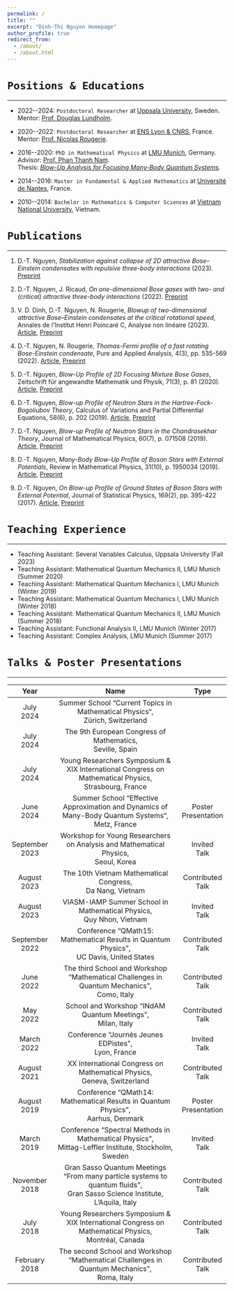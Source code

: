 ```yaml
---
permalink: /
title: ""
excerpt: "Dinh-Thi Nguyen Homepage"
author_profile: true
redirect_from: 
  - /about/
  - /about.html
---
```


`Positions & Educations`
===
---
- 2022--2024: `Postdoctoral Researcher` at [Uppsala University](https://www.math.uu.se/?languageId=1), Sweden.<br/> Mentor: [Prof. Douglas Lundholm](https://www.katalog.uu.se/profile/?id=N19-2326).

- 2020--2022: `Postdoctoral Researcher` at [ENS Lyon & CNRS](http://www.umpa.ens-lyon.fr), France.<br/> Mentor: [Prof. Nicolas Rougerie](http://www.umpa.ens-lyon.fr/umpa/annuaire/rougerie-nicolas).

- 2016--2020: `PhD in Mathematical Physics` at [LMU Munich](https://www.mathematik.uni-muenchen.de), Germany.<br/> Advisor: [Prof. Phan Thanh Nam](https://www.mathematik.uni-muenchen.de/~nam/).<br/> Thesis: [_Blow-Up Analysis for Focusing Many-Body Quantum Systems_](https://edoc.ub.uni-muenchen.de/26564/).

- 2014--2016: `Master in Fundamental & Applied Mathematics` at [Université de Nantes](https://www.math.sciences.univ-nantes.fr/en), France.

- 2010--2014: `Bachelor in Mathematics & Computer Sciences` at [Vietnam National University](https://www.math.hcmus.edu.vn/en/), Vietnam.


`Publications`
===
---

1. D.-T. Nguyen, _Stabilization against collapse of 2D attractive Bose–Einstein condensates with repulsive three-body interactions_ (2023). [Preprint](https://arxiv.org/pdf/2306.17617v1.pdf)

1. D.-T. Nguyen, J. Ricaud, _On one-dimensional Bose gases with two- and (critical) attractive three-body interactions_ (2022). [Preprint](https://doi.org/10.48550/arXiv:2210.04515)

1. V. D. Dinh, D.-T. Nguyen, N. Rougerie, _Blowup of two-dimensional attractive Bose–Einstein condensates at the critical rotational speed_, Annales de l'Institut Henri Poincaré C, Analyse non linéaire (2023). [Article](https://doi.org/10.4171/AIHPC/94), [Preprint](https://arxiv.org/abs/2208.08317)

1. D.-T. Nguyen, N. Rougerie, _Thomas-Fermi profile of a fast rotating Bose-Einstein condensate_, Pure and Applied Analysis, 4(3), pp. 535-569 (2022). [Article](https://doi.org/10.2140/paa.2022.4.535), [Preprint](https://arxiv.org/abs/2201.04418)

1. D.-T. Nguyen, _Blow-Up Profile of 2D Focusing Mixture Bose Gases_, Zeitschrift für angewandte Mathematik und Physik, 71(3), p. 81 (2020). [Article](https://doi.org/10.1007/s00033-020-01302-y), [Preprint](https://arxiv.org/abs/1911.07810)

1. D.-T. Nguyen, _Blow-up Profile of Neutron Stars in the Hartree-Fock-Bogoliubov Theory_, Calculus of Variations and Partial Differential Equations, 58(6), p. 202 (2019). [Article](https://doi.org/10.1007/s00526-019-1641-x), [Preprint](https://arxiv.org/abs/1903.10062)

1. D.-T. Nguyen, _Blow-up Profile of Neutron Stars in the Chandrasekhar Theory_, Journal of Mathematical Physics, 60(7), p. 071508 (2019). [Article](https://doi.org/10.1063/1.5085277), [Preprint](https://arxiv.org/abs/1710.00538)

1. D.-T. Nguyen, _Many-Body Blow-Up Profile of Boson Stars with External Potentials_, Review in Mathematical Physics, 31(10), p. 1950034 (2019). [Article](https://doi.org/10.1142/S0129055X1950034X), [Preprint](https://arxiv.org/abs/1805.00191)

1. D.-T. Nguyen, _On Blow-up Profile of Ground States of Boson Stars with External Potential_, Journal of Statistical Physics, 169(2), pp. 395-422 (2017). [Article](https://doi.org/10.1007/s10955-017-1872-1), [Preprint](https://arxiv.org/abs/1703.10324)


`Teaching Experience`
===
---

- Teaching Assistant: Several Variables Calculus, Uppsala University (Fall 2023)
- Teaching Assistant: Mathematical Quantum Mechanics II, LMU Munich (Summer 2020)
- Teaching Assistant: Mathematical Quantum Mechanics I, LMU Munich (Winter 2019)
- Teaching Assistant: Mathematical Quantum Mechanics I, LMU Munich (Winter 2018)
- Teaching Assistant: Mathematical Quantum Mechanics II, LMU Munich (Summer 2018)
- Teaching Assistant: Functional Analysis II, LMU Munich (Winter 2017)
- Teaching Assistant: Complex Analysis, LMU Munich (Summer 2017)

`Talks & Poster Presentations`
===
---

| Year | Name | Type |
| :---: | :---: | :---: |
| July <br /> 2024 | Summer School “Current Topics in Mathematical Physics“, <br /> Zürich, Switzerland | <!-- Contributed <br /> Talk --> |
| July <br /> 2024 | The 9th European Congress of Mathematics, <br /> Seville, Spain | <!-- Poster Presentation --> |
| July <br /> 2024 | Young Researchers Symposium & XIX International Congress on Mathematical Physics, <br /> Strasbourg, France | <!-- Poster <br /> Presentation --> |
| June <br /> 2024 | Summer School “Effective Approximation and Dynamics of Many-Body Quantum Systems“, <br /> Metz, France | Poster <br /> Presentation |
| September <br /> 2023 | Workshop for Young Researchers on Analysis and Mathematical Physics, <br /> Seoul, Korea | Invited <br /> Talk |
| August <br /> 2023 | The 10th Vietnam Mathematical Congress, <br /> Da Nang, Vietnam | Contributed <br /> Talk |
| August 2023 | VIASM-IAMP Summer School in Mathematical Physics, <br /> Quy Nhon, Vietnam | Invited <br /> Talk |
| September <br /> 2022 | Conference “QMath15: Mathematical Results in Quantum Physics”, <br /> UC Davis, United States | Contributed <br /> Talk |
| June <br /> 2022 | The third School and Workshop “Mathematical Challenges in Quantum Mechanics”, <br /> Como, Italy | Contributed <br /> Talk |
| May <br /> 2022 | School and Workshop “INdAM Quantum Meetings”, <br /> Milan, Italy | Contributed <br /> Talk |
| March <br /> 2022 | Conference “Journés Jeunes EDPistes”, <br /> Lyon, France | Invited <br /> Talk |
| August <br /> 2021 | XX International Congress on Mathematical Physics, <br /> Geneva, Switzerland | Contributed <br /> Talk |
| August <br /> 2019 | Conference “QMath14: Mathematical Results in Quantum Physics”, <br /> Aarhus, Denmark | Poster <br /> Presentation |
| March <br /> 2019 | Conference “Spectral Methods in Mathematical Physics”, <br /> Mittag-Leffler Institute, Stockholm, Sweden | Invited <br /> Talk |
| November <br /> 2018 | Gran Sasso Quantum Meetings “From many particle systems to quantum fluids”, <br /> Gran Sasso Science Institute, L’Aquila, Italy | Contributed <br /> Talk |
| July <br /> 2018 | Young Researchers Symposium & XIX International Congress on Mathematical Physics, <br /> Montréal, Canada | Contributed <br /> Talk |
| February <br /> 2018 | The second School and Workshop “Mathematical Challenges in Quantum Mechanics”, <br /> Roma, Italy | Contributed <br /> Talk |
